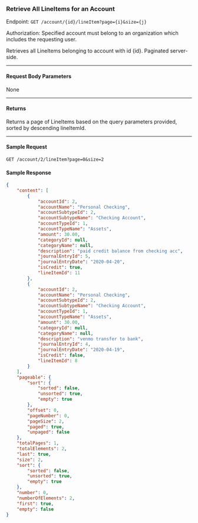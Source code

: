 ### Retrieve All LineItems for an Account
Endpoint: `GET /account/{id}/lineItem?page={i}&size={j}`

Authorization: Specified account must belong to an organization which includes the requesting user.

Retrieves all LineItems belonging to account with id {id}. Paginated server-side.
___
#### Request Body Parameters
None
___
#### Returns
Returns a page of LineItems based on the query parameters provided, sorted by descending lineItemId.
___

#### Sample Request
`GET /account/2/lineItem?page=0&size=2`
<br />

#### Sample Response
```json 
{
    "content": [
        {
            "accountId": 2,
            "accountName": "Personal Checking",
            "accountSubtypeId": 2,
            "accountSubtypeName": "Checking Account",
            "accountTypeId": 1,
            "accountTypeName": "Assets",
            "amount": 30.00,
            "categoryId": null,
            "categoryName": null,
            "description": "paid credit balance from checking acc",
            "journalEntryId": 5,
            "journalEntryDate": "2020-04-20",
            "isCredit": true,
            "lineItemId": 11
        },
        {
            "accountId": 2,
            "accountName": "Personal Checking",
            "accountSubtypeId": 2,
            "accountSubtypeName": "Checking Account",
            "accountTypeId": 1,
            "accountTypeName": "Assets",
            "amount": 30.00,
            "categoryId": null,
            "categoryName": null,
            "description": "venmo transfer to bank",
            "journalEntryId": 4,
            "journalEntryDate": "2020-04-19",
            "isCredit": false,
            "lineItemId": 8
        }
    ],
    "pageable": {
        "sort": {
            "sorted": false,
            "unsorted": true,
            "empty": true
        },
        "offset": 0,
        "pageNumber": 0,
        "pageSize": 2,
        "paged": true,
        "unpaged": false
    },
    "totalPages": 1,
    "totalElements": 2,
    "last": true,
    "size": 2,
    "sort": {
        "sorted": false,
        "unsorted": true,
        "empty": true
    },
    "number": 0,
    "numberOfElements": 2,
    "first": true,
    "empty": false
}
```


